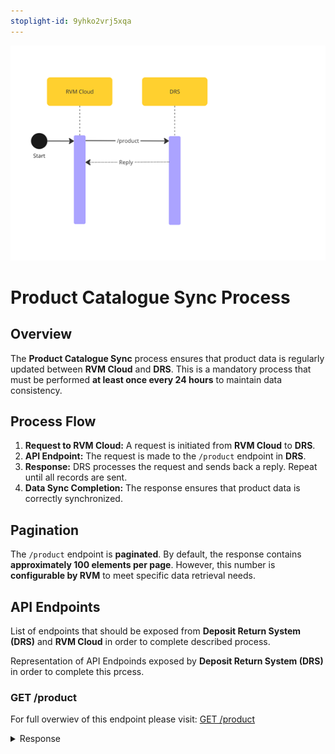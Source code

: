 ```yaml
---
stoplight-id: 9yhko2vrj5xqa
---
```


![DepositCatalogueSync.png](../../assets/images/DepositCatalogueSync.png)

# Product Catalogue Sync Process

## Overview
The **Product Catalogue Sync** process ensures that product data is regularly updated between **RVM Cloud** and **DRS**. This is a mandatory process that must be performed **at least once every 24 hours** to maintain data consistency.

## Process Flow
1. **Request to RVM Cloud:** A request is initiated from **RVM Cloud** to **DRS**.
2. **API Endpoint:** The request is made to the `/product` endpoint in **DRS**.
3. **Response:** DRS processes the request and sends back a reply. Repeat until all records are sent.
4. **Data Sync Completion:** The response ensures that product data is correctly synchronized.

## Pagination
The `/product` endpoint is **paginated**. By default, the response contains **approximately 100 elements per page**. However, this number is **configurable by RVM** to meet specific data retrieval needs.


## API Endpoints

List of endpoints that should be exposed from **Deposit Return System (DRS)** and **RVM Cloud** in order to complete described process.

<!--
type: tab
title: DRS
-->

Representation of API Endpoinds exposed by **Deposit Return System (DRS)** in order to complete this prcess.

### GET /product

For full overwiev of this endpoint please visit: [GET /product](https://kaucja.stoplight.io/docs/rvm-api/drs-openapi.yaml/paths/\~1product/get)

<details>
<summary>Response</summary>

```yaml jsonSchema
  $ref: '../../models/Product.yaml'
```

</details>

<!-- type: tab-end -->